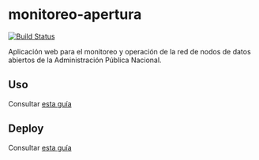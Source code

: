 # monitoreo-apertura

[![Build Status](https://travis-ci.org/datosgobar/monitoreo-apertura.svg?branch=master)](https://travis-ci.org/datosgobar/monitoreo-apertura)

Aplicación web para el monitoreo y operación de la red de nodos de datos abiertos de la Administración Pública Nacional.

## Uso

Consultar [esta guía](docs/usage.md)

## Deploy
Consultar [esta guía](deploy/README.md)
